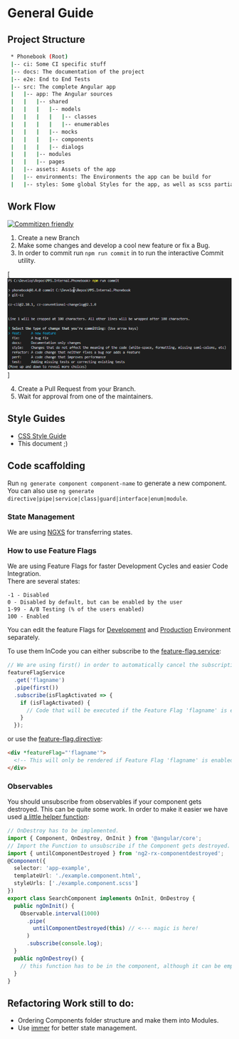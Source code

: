# General Guide

## Project Structure

```bash
 * Phonebook (Root)
 |-- ci: Some CI specific stuff
 |-- docs: The documentation of the project
 |-- e2e: End to End Tests
 |-- src: The complete Angular app
 |   |-- app: The Angular sources
 |   |   |-- shared
 |   |   |   |-- models
 |   |   |   |   |-- classes
 |   |   |   |   |-- enumerables
 |   |   |   |-- mocks
 |   |   |   |-- components
 |   |   |   |-- dialogs
 |   |   |-- modules
 |   |   |-- pages
 |   |-- assets: Assets of the app
 |   |-- environments: The Environments the app can be build for
 |   |-- styles: Some global Styles for the app, as well as scss partials
```

## Work Flow

[![Commitizen friendly](https://img.shields.io/badge/commitizen-friendly-brightgreen.svg)](http://commitizen.github.io/cz-cli/)

1. Create a new Branch
2. Make some changes and develop a cool new feature or fix a Bug.
3. In order to commit run `npm run commit` in to run the interactive Commit utility.

[![npm run commit image](/docs/assets/images/git-cz.png)]

4. Create a Pull Request from your Branch.
5. Wait for approval from one of the maintainers.

## Style Guides

- [CSS Style Guide](/docs/developer-guide/css-guide.md)
- This document ;)

## Code scaffolding

Run `ng generate component component-name` to generate a new component. You can also use `ng generate directive|pipe|service|class|guard|interface|enum|module`.

### State Management

We are using [NGXS](https://github.com/ngxs/store) for transferring states.

### How to use Feature Flags

We are using Feature Flags for faster Development Cycles and easier Code Integration. \
There are several states:

```
-1 - Disabled
0 - Disabled by default, but can be enabled by the user
1-99 - A/B Testing (% of the users enabled)
100 - Enabled
```

You can edit the feature Flags for [Development](src/assets/defaultFeatureFlagsDev.json) and [Production](src/assets/defaultFeatureFlags.json) Environment separately.

To use them InCode you can either subscribe to the [feature-flag.service](src/app/services/feature-flag.service.ts):

```typescript
// We are using first() in order to automatically cancel the subscription after receiving the first value.
featureFlagService
  .get('flagname')
  .pipe(first())
  .subscribe(isFlagActivated => {
    if (isFlagActivated) {
      // Code that will be executed if the Feature Flag 'flagname' is enabled.
    }
  });
```

or use the [feature-flag.directive](src/app/common/feature-flag.directive.ts):

```html
<div *featureFlag="'flagname'">
  <!-- This will only be rendered if Feature Flag 'flagname' is enabled. -->
</div>
```

### Observables

You should unsubscribe from observables if your component gets destroyed. This can be quite some work. In order to make it easier we have used [a little helper function](https://www.npmjs.com/package/ng2-rx-componentdestroyed):

```typescript
// OnDestroy has to be implemented.
import { Component, OnDestroy, OnInit } from '@angular/core';
// Import the Function to unsubscribe if the Component gets destroyed.
import { untilComponentDestroyed } from 'ng2-rx-componentdestroyed';
@Component({
  selector: 'app-example',
  templateUrl: './example.component.html',
  styleUrls: ['./example.component.scss']
})
export class SearchComponent implements OnInit, OnDestroy {
  public ngOnInit() {
    Observable.interval(1000)
      .pipe(
        untilComponentDestroyed(this) // <--- magic is here!
      )
      .subscribe(console.log);
  }
  public ngOnDestroy() {
    // this function has to be in the component, although it can be empty.
  }
}
```

## Refactoring Work still to do:

- Ordering Components folder structure and make them into Modules.
- Use [immer](https://github.com/mweststrate/immer) for better state management.
